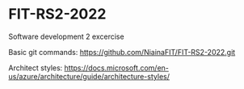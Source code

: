 # FIT-RS2-2022

Software development 2 excercise

Basic git commands: https://github.com/NiainaFIT/FIT-RS2-2022.git

Architect styles: https://docs.microsoft.com/en-us/azure/architecture/guide/architecture-styles/
